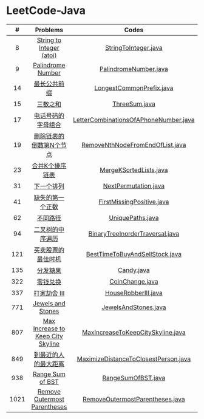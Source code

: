 # LeetCode-Java

|#|Problems|Codes|
|:----:|:----:|:----:|
|8|[String to Integer (atoi)](https://leetcode.com/problems/string-to-integer-atoi/)|[StringToInteger.java](src/net/zackzhang/code/leetcode/problems/StringToInteger.java)|
|9|[Palindrome Number](https://leetcode.com/problems/palindrome-number/)|[PalindromeNumber.java](src/net/zackzhang/code/leetcode/problems/PalindromeNumber.java)|
|14|[最长公共前缀](https://leetcode-cn.com/problems/longest-common-prefix/)|[LongestCommonPrefix.java](src/net/zackzhang/code/leetcode/problems/LongestCommonPrefix.java)|
|15|[三数之和](https://leetcode-cn.com/problems/3sum/)|[ThreeSum.java](src/net/zackzhang/code/leetcode/problems/ThreeSum.java)|
|17|[电话号码的字母组合](https://leetcode-cn.com/problems/letter-combinations-of-a-phone-number/)|[LetterCombinationsOfAPhoneNumber.java](src/net/zackzhang/code/leetcode/problems/LetterCombinationsOfAPhoneNumber.java)|
|19|[删除链表的倒数第N个节点](https://leetcode-cn.com/problems/remove-nth-node-from-end-of-list/)|[RemoveNthNodeFromEndOfList.java](src/net/zackzhang/code/leetcode/problems/RemoveNthNodeFromEndOfList.java)|
|23|[合并K个排序链表](https://leetcode-cn.com/problems/merge-k-sorted-lists/)|[MergeKSortedLists.java](src/net/zackzhang/code/leetcode/problems/MergeKSortedLists.java)|
|31|[下一个排列](https://leetcode-cn.com/problems/next-permutation/)|[NextPermutation.java](src/net/zackzhang/code/leetcode/problems/NextPermutation.java)|
|41|[缺失的第一个正数](https://leetcode-cn.com/problems/first-missing-positive/)|[FirstMissingPositive.java](src/net/zackzhang/code/leetcode/problems/FirstMissingPositive.java)|
|62|[不同路径](https://leetcode-cn.com/problems/unique-paths/)|[UniquePaths.java](src/net/zackzhang/code/leetcode/problems/UniquePaths.java)|
|94|[二叉树的中序遍历](https://leetcode-cn.com/problems/binary-tree-inorder-traversal/)|[BinaryTreeInorderTraversal.java](src/net/zackzhang/code/leetcode/problems/BinaryTreeInorderTraversal.java)|
|121|[买卖股票的最佳时机](https://leetcode-cn.com/problems/best-time-to-buy-and-sell-stock/)|[BestTimeToBuyAndSellStock.java](src/net/zackzhang/code/leetcode/problems/BestTimeToBuyAndSellStock.java)|
|135|[分发糖果](https://leetcode-cn.com/problems/candy/)|[Candy.java](src/net/zackzhang/code/leetcode/problems/Candy.java)|
|322|[零钱兑换](https://leetcode-cn.com/problems/coin-change/)|[CoinChange.java](src/net/zackzhang/code/leetcode/problems/CoinChange.java)|
|337|[打家劫舍 III](https://leetcode-cn.com/problems/house-robber-iii/)|[HouseRobberIII.java](src/net/zackzhang/code/leetcode/problems/HouseRobberIII.java)|
|771|[Jewels and Stones](https://leetcode.com/problems/jewels-and-stones/)|[JewelsAndStones.java](src/net/zackzhang/code/leetcode/problems/JewelsAndStones.java)|
|807|[Max Increase to Keep City Skyline](https://leetcode.com/problems/max-increase-to-keep-city-skyline/)|[MaxIncreaseToKeepCitySkyline.java](src/net/zackzhang/code/leetcode/problems/MaxIncreaseToKeepCitySkyline.java)|
|849|[到最近的人的最大距离](https://leetcode-cn.com/problems/maximize-distance-to-closest-person/)|[MaximizeDistanceToClosestPerson.java](src/net/zackzhang/code/leetcode/problems/MaximizeDistanceToClosestPerson.java)|
|938|[Range Sum of BST](https://leetcode.com/problems/range-sum-of-bst/)|[RangeSumOfBST.java](src/net/zackzhang/code/leetcode/problems/RangeSumOfBST.java)|
|1021|[Remove Outermost Parentheses](https://leetcode.com/problems/remove-outermost-parentheses/)|[RemoveOutermostParentheses.java](src/net/zackzhang/code/leetcode/problems/RemoveOutermostParentheses.java)|
